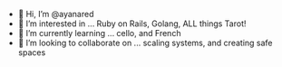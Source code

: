 - 👋 Hi, I’m @ayanared
- 👀 I’m interested in ... Ruby on Rails, Golang, ALL things Tarot!
- 🌱 I’m currently learning ... cello, and French
- 💞️ I’m looking to collaborate on ... scaling systems, and creating safe spaces

<!---
ayanared/ayanared is a ✨ special ✨ repository because its `README.md` (this file) appears on your GitHub profile.
You can click the Preview link to take a look at your changes.
--->
